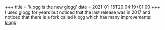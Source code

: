 +++
title = 'klogg is the new glogg'
date = 2021-01-15T20:04:19+01:00
+++
I used glogg for years but noticed that the last release was in 2017 and noticed that there is a fork called klogg which has many improvements:
[klogg](https://klogg.filimonov.dev/)